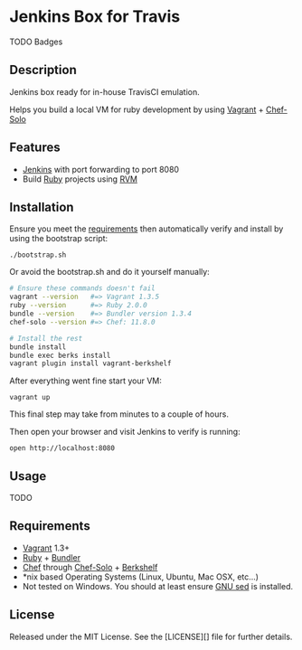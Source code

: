 # Jenkins Box for Travis

TODO Badges

## Description

Jenkins box ready for in-house TravisCI emulation.

Helps you build a local VM for ruby development by using [Vagrant][] + [Chef-Solo][]

## Features

- [Jenkins][] with port forwarding to port 8080
- Build [Ruby][] projects using [RVM][]

## Installation

Ensure you meet the [requirements](#Requirements) then automatically verify and install by using the bootstrap script:

    ./bootstrap.sh

Or avoid the bootstrap.sh and do it yourself manually:

```sh
# Ensure these commands doesn't fail
vagrant --version   #=> Vagrant 1.3.5
ruby --version      #=> Ruby 2.0.0
bundle --version    #=> Bundler version 1.3.4
chef-solo --version #=> Chef: 11.8.0

# Install the rest
bundle install
bundle exec berks install
vagrant plugin install vagrant-berkshelf
```

After everything went fine start your VM:

    vagrant up

This final step may take from minutes to a couple of hours.

Then open your browser and visit Jenkins to verify is running:

    open http://localhost:8080

## Usage

TODO

## Requirements

- [Vagrant][] 1.3+
- [Ruby][] + [Bundler][]
- [Chef][] through [Chef-Solo][] + [Berkshelf][]
- *nix based Operating Systems (Linux, Ubuntu, Mac OSX, etc...)
- Not tested on Windows. You should at least ensure [GNU sed][] is installed.

## License

Released under the MIT License. See the [LICENSE][] file for further details.


[Jenkins]:    http://jenkins-ci.org/
[Vagrant]:    http://www.vagrantup.com/
[Bundler]:    http://bundler.io/
[Chef]:       http://www.opscode.com/chef/
[Chef-Solo]:  http://docs.vagrantup.com/v2/provisioning/chef_solo.html
[Berkshelf]:  http://berkshelf.com/
[Ruby]:       http://www.ruby-lang.org/
[RVM]:        http://rvm.io/
[GNU sed]:    http://gnuwin32.sourceforge.net/packages/sed.htm
